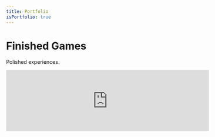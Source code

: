 ```yaml
---
title: Portfolio
isPortfolio: true
---
```


# Finished Games
Polished experiences.


<iframe src="https://itch.io/embed/911239?bg_color=0f0b12&amp;fg_color=afbfd2&amp;link_color=0086ff&amp;border_color=423e46" width="552" height="167" frameborder="0"><a href="https://rilic.itch.io/bait">Bait by Rilic</a></iframe> 
